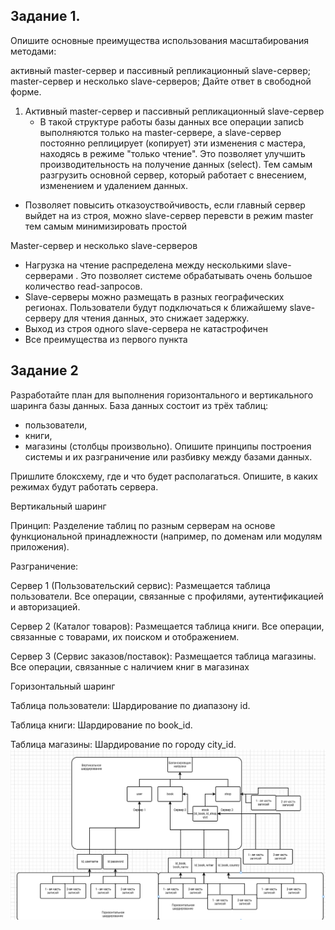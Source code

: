 
## Задание 1.
Опишите основные преимущества использования масштабирования методами:

активный master-сервер и пассивный репликационный slave-сервер;
master-сервер и несколько slave-серверов;
Дайте ответ в свободной форме. 
1. Активный master-сервер и пассивный репликационный slave-сервер
   - В такой структуре работы базы данных  все операции записb выполняются только на master-сервере, а slave-сервер постоянно реплицирует (копирует) эти изменения с мастера, находясь в режиме "только чтение". Это позволяет улучшить производительность на получение данных (select). Тем самым разгрузить основной сервер, который работает с внесением, изменением и удалением данных.
  - Позволяет повысить отказоуствойчивость, если главный сервер выйдет на из строя, можно slave-сервер перевсти в режим master тем самым минимизировать простой

Master-сервер и несколько slave-серверов

-  Нагрузка на чтение распределена между несколькими slave-серверами . Это позволяет системе обрабатывать очень большое количество read-запросов.
- Slave-серверы можно размещать в разных географических регионах. Пользователи будут подключаться к ближайшему slave-серверу для чтения данных, это снижает задержку.
- Выход из строя одного slave-сервера не катастрофичен
- Все преимущества из первого пункта

## Задание 2
Разработайте план для выполнения горизонтального и вертикального шаринга базы данных. База данных состоит из трёх таблиц:

- пользователи,
- книги,
- магазины (столбцы произвольно).
Опишите принципы построения системы и их разграничение или разбивку между базами данных.

Пришлите блоксхему, где и что будет располагаться. Опишите, в каких режимах будут работать сервера.


Вертикальный шаринг

Принцип: Разделение таблиц по разным серверам на основе функциональной принадлежности (например, по доменам или модулям приложения).

Разграничение:

Сервер 1 (Пользовательский сервис): Размещается таблица пользователи. Все операции, связанные с профилями, аутентификацией и авторизацией.

Сервер 2 (Каталог товаров): Размещается таблица книги. Все операции, связанные с товарами, их поиском и отображением.

Сервер 3 (Сервис заказов/поставок): Размещается таблица магазины. Все операции, связанные с наличием книг в магазинах

Горизонтальный шаринг

Таблица пользователи: Шардирование по диапазону id.

Таблица книги:  Шардирование по book_id.

Таблица магазины: Шардирование по городу city_id.
![test](https://github.com/Padawan18/databases/blob/main/111.png)
